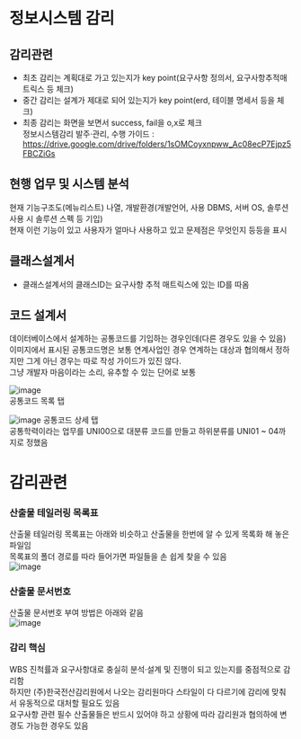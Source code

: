 # 정보시스템 감리
## 감리관련 
* 최초 감리는 계획대로 가고 있는지가 key point(요구사항 정의서, 요구사항추적매트릭스 등 체크) <br>
* 중간 감리는 설계가 제대로 되어 있는지가 key point(erd, 테이블 명세서 등을 체크) <br>
* 최종 감리는 화면을 보면서 success, fail을 o,x로 체크 <br>
정보시스템감리 발주·관리, 수행 가이드 : <br> 
https://drive.google.com/drive/folders/1sOMCoyxnpww_Ac08ecP7Ejpz5FBCZiGs

## 현행 업무 및 시스템 분석
현재 기능구조도(메뉴리스트) 나열, 개발환경(개발언어, 사용 DBMS, 서버 OS, 솔루션 사용 시 솔루션 스펙 등 기입) <br>
현재 이런 기능이 있고 사용자가 얼마나 사용하고 있고 문제점은 무엇인지 등등을 표시 <br>

## 클래스설계서 
* 클래스설계서의 클래스ID는 요구사항 추적 매트릭스에 있는 ID를 따옴 <br>

## 코드 설계서
데이터베이스에서 설계하는 공통코드를 기입하는 경우인데(다른 경우도 있을 수 있음) <br>
이미지에서 표시된 공통코드명은 보통 연계사업인 경우 연계하는 대상과 협의해서 정하지만 그게 아닌 경우는 따로 작성 가이드가 있진 않다. <br>
그냥 개발자 마음이라는 소리, 유추할 수 있는 단어로 보통  <br>

![image](https://user-images.githubusercontent.com/44331989/125027116-b0d4a280-e0c0-11eb-9d49-e76cce083b9e.png) <br>
공통코드 목록 탭 <br>

![image](https://user-images.githubusercontent.com/44331989/125027157-c77af980-e0c0-11eb-821d-566dfe5d3f7a.png)
공통코드 상세 탭 <br>
공통학력이라는 업무를 UNI00으로 대분류 코드를 만들고 하위분류를 UNI01 ~ 04까지로 정했음 <br>

# 감리관련

### 산출물 테일러링 목록표
산출물 테일러링 목록표는 아래와 비슷하고 산출물을 한번에 알 수 있게 목록화 해 놓은 파일임 <br>
목록표의 폴더 경로를 따라 들어가면 파일들을 손 쉽게 찾을 수 있음 <br>
![image](https://user-images.githubusercontent.com/44331989/124719614-4c8bd480-df42-11eb-9887-7341efd4f498.png) <br>

### 산출물 문서번호
산출물 문서번호 부여 방법은 아래와 같음 <br>
![image](https://user-images.githubusercontent.com/44331989/124704332-de89e200-df2e-11eb-99ce-cd8b4fcdddc9.png) <br>

### 감리 핵심
WBS 진척률과 요구사항대로 충실히 분석·설계 및 진행이 되고 있는지를 중점적으로 감리함 <br>
하지만 (주)한국전산감리원에서 나오는 감리원마다 스타일이 다 다르기에 감리에 맞춰서 유동적으로 대처할 필요도 있음 <br>
요구사항 관련 필수 산출물들은 반드시 있어야 하고 상황에 따라 감리원과 협의하에 변경도 가능한 경우도 있음 <br>

